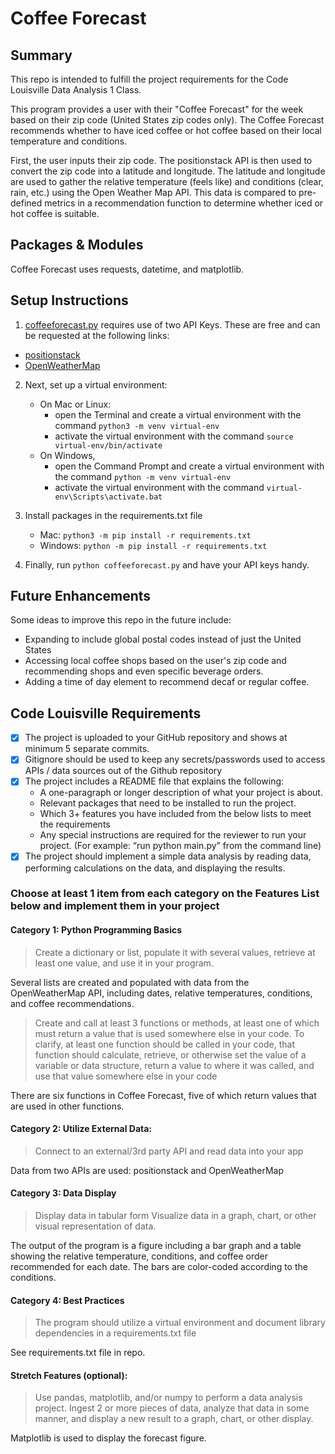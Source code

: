 # Coffee Forecast

## Summary
This repo is intended to fulfill the project requirements for the Code Louisville Data Analysis 1 Class.

This program provides a user with their "Coffee Forecast" for the week based on their zip code (United States zip codes only). The Coffee Forecast recommends whether to have iced coffee or hot coffee based on their local temperature and conditions.

First, the user inputs their zip code. The positionstack API is then used to convert the zip code into a latitude and longitude. The latitude and longitude are used to gather the relative temperature (feels like) and conditions (clear, rain, etc.) using the Open Weather Map API. This data is compared to pre-defined metrics in a recommendation function to determine whether iced or hot coffee is suitable.

## Packages & Modules
Coffee Forecast uses requests, datetime, and matplotlib.

## Setup Instructions
1. [coffeeforecast.py](coffeeforecast.py) requires use of two API Keys. These are free and can be requested at the following links:
- [positionstack](https://positionstack.com/signup/free)
- [OpenWeatherMap](https://home.openweathermap.org/users/sign_up)

2. Next, set up a virtual environment:
    - On Mac or Linux:
        - open the Terminal and create a virtual environment with the command `python3 -m venv virtual-env`
        - activate the virtual environment with the command `source virtual-env/bin/activate`
    - On Windows, 
        - open the Command Prompt and create a virtual environment with the command `python -m venv virtual-env`
        - activate the virtual environment with the command `virtual-env\Scripts\activate.bat`

3. Install packages in the requirements.txt file
    - Mac: `python3 -m pip install -r requirements.txt`
    - Windows: `python -m pip install -r requirements.txt`

4. Finally, run `python coffeeforecast.py` and have your API keys handy.

## Future Enhancements
Some ideas to improve this repo in the future include:
- Expanding to include global postal codes instead of just the United States
- Accessing local coffee shops based on the user's zip code and recommending shops and even specific beverage orders.
- Adding a time of day element to recommend decaf or regular coffee.

## Code Louisville Requirements

- [x] The project is uploaded to your GitHub repository and shows at minimum 5 separate commits.
- [x] Gitignore should be used to keep any secrets/passwords used to access APIs / data sources out of the Github repository
- [x] The project includes a README file that explains the following:
    - A one-paragraph or longer description of what your project is about.
    - Relevant packages that need to be installed to run the project.
    - Which 3+ features you have included from the below lists to meet the requirements
    - Any special instructions are required for the reviewer to run your project. (For example: “run python main.py” from the command line)
- [x] The project should implement a simple data analysis by reading data, performing calculations on the data, and displaying the results.

### Choose at least 1 item from each category on the Features List below and implement them in your project

#### Category 1: Python Programming Basics
> Create a dictionary or list, populate it with several values, retrieve at least one value, and use it in your program.

Several lists are created and populated with data from the OpenWeatherMap API, including dates, relative temperatures, conditions, and coffee recommendations.

> Create and call at least 3 functions or methods, at least one of which must return a value that is used somewhere else in your code. To clarify, at least one function should be called in your code, that function should calculate, retrieve, or otherwise set the value of a variable or data structure, return a value to where it was called, and use that value somewhere else in your code

There are six functions in Coffee Forecast, five of which return values that are used in other functions.

#### Category 2: Utilize External Data:
> Connect to an external/3rd party API and read data into your app

Data from two APIs are used: positionstack and OpenWeatherMap

#### Category 3: Data Display
> Display data in tabular form
> Visualize data in a graph, chart, or other visual representation of data.

The output of the program is a figure including a bar graph and a table showing the relative temperature, conditions, and coffee order recommended for each date. The bars are color-coded according to the conditions.

#### Category 4: Best Practices
> The program should utilize a virtual environment and document library dependencies in a requirements.txt file

See requirements.txt file in repo.

#### Stretch Features (optional):
> Use pandas, matplotlib, and/or numpy to perform a data analysis project. Ingest 2 or more pieces of data, analyze that data in some manner, and display a new result to a graph, chart, or other display.

Matplotlib is used to display the forecast figure.
